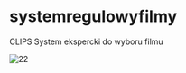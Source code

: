 # systemregulowyfilmy
CLIPS System ekspercki do wyboru filmu

![22](https://github.com/pmcmal/systemregulowyfilmy/assets/89246706/4bfc6cfc-f333-4798-9e4a-a74a73b54c7d)
